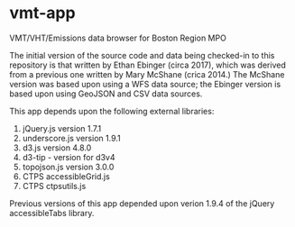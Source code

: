 # vmt-app
VMT/VHT/Emissions data browser for Boston Region MPO

The initial version of the source code and data being checked-in to this repository is that written by Ethan Ebinger (circa 2017), which was derived from a previous one written by Mary McShane (crica 2014.) The McShane version was based upon using a WFS data source; the Ebinger version is based upon using GeoJSON and CSV data sources.

This app depends upon the following external libraries:
  1. jQuery.js version 1.7.1
  2. underscore.js version 1.9.1
  3. d3.js version 4.8.0
  4. d3-tip - version for d3v4
  4. topojson.js version 3.0.0
  5. CTPS accessibleGrid.js
  6. CTPS ctpsutils.js

Previous versions of this app depended upon verion 1.9.4 of the jQuery accessibleTabs library.

